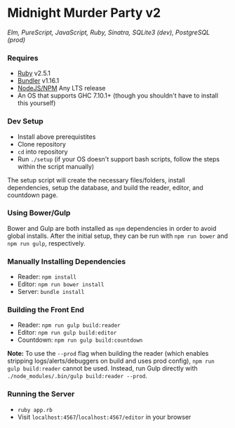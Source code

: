 # Midnight Murder Party v2
_Elm, PureScript, JavaScript, Ruby, Sinatra, SQLite3 (dev), PostgreSQL (prod)_

### Requires
- [Ruby](https://www.ruby-lang.org/en/) v2.5.1
- [Bundler](http://bundler.io/#getting-started) v1.16.1
- [NodeJS/NPM](https://nodejs.org/en/) Any LTS release
- An OS that supports GHC 7.10.1+ (though you shouldn't have to install this yourself)

### Dev Setup
- Install above prerequistites
- Clone repository
- `cd` into repository
- Run `./setup` (if your OS doesn't support bash scripts, follow the steps within the script manually)

The setup script will create the necessary files/folders, install dependencies, setup the database, and build the reader, editor, and countdown page.

### Using Bower/Gulp
Bower and Gulp are both installed as `npm` dependencies in order to avoid global installs. After the initial setup, they can be run with `npm run bower` and `npm run gulp`, respectively.

### Manually Installing Dependencies
- Reader: `npm install`
- Editor: `npm run bower install`
- Server: `bundle install`

### Building the Front End
- Reader: `npm run gulp build:reader`
- Editor: `npm run gulp build:editor`
- Countdown: `npm run gulp build:countdown`

**Note:** To use the `--prod` flag when building the reader (which enables stripping logs/alerts/debuggers on build and uses prod config), `npm run gulp build:reader` cannot be used. Instead, run Gulp directly with `./node_modules/.bin/gulp build:reader --prod`.

### Running the Server
- `ruby app.rb`
- Visit `localhost:4567`/`localhost:4567/editor` in your browser
